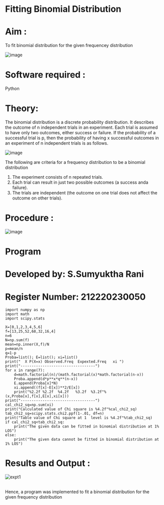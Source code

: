 # Fitting Binomial Distribution

# Aim : 

To fit binomial distribution for the given frequencey distribution

![image](https://user-images.githubusercontent.com/104613195/165903525-d4a642fc-ae42-476c-842f-bec7f72987c8.png)

# Software required :  

Python

# Theory:

The binomial distribution is a discrete probability distribution. It describes the outcome of n independent trials in an experiment. Each trial is assumed to have only two outcomes, either success or failure. If the probability of a successful trial is p, then the probability of having x successful outcomes in an experiment of n independent trials is as follows.

![image](https://user-images.githubusercontent.com/104613195/165905146-30e5b86e-4159-41a3-aa6d-885204c2e36a.png)

The following are criteria for a frequency distribution to be a binomial distribution
1. The experiment consists of n repeated trials.
2. Each trial can result in just two possible outcomes (a success anda failure).
3. The trials are independent (the outcome on one trial does not affect the outcome on other trials).
 
# Procedure :

![image](https://user-images.githubusercontent.com/104613195/166250867-46571ef5-f77b-4658-86ce-1c60c52fdfb1.png)

# Program
# Developed by: S.Sumyuktha Rani
# Register Number: 212220230050

```
import numpy as np
import math
import scipy.stats

X=[0,1,2,3,4,5,6]
f=[13,25,52,68,32,16,4]
n=6
N=np.sum(f)
mean=np.inner(X,f)/N
p=mean/n
q=1-p
Proba=list(); E=list(); xi=list()
print("  X P(X=x) Observed.Freq  Expexted.Freq   xi ")
print("----------------------------------")
for x in range(7):
    d=math.factorial(n)/(math.factorial(x)*math.factorial(n-x))
    Proba.append(d*p**x*q**(n-x))
    E.append(Proba[x]*N)
    xi.append((f[x]-E[x])**2/E[x])
    print("%2.2f %2.2f  %4.2f   %3.2f  %3.2f"%(x,Proba[x],f[x],E[x],xi[x]))
print("----------------------------------")
cal_chi2_sq=np.sum(xi)
print("Calculated value of Chi square is %4.2f"%cal_chi2_sq)
tab_chi2_sq=scipy.stats.chi2.ppf(1-.01, df=n)
print("Table value of Chi square at 1  level is %4.2f"%tab_chi2_sq)
if cal_chi2_sq<tab_chi2_sq:
    print("The given data can be fitted in binomial distribution at 1% LOS")
else:
    print("The given data cannot be fitted in binomial distribution at 1% LOS")
```

# Results and Output : 

![expt1](https://user-images.githubusercontent.com/75235032/167286291-83b91555-4a2b-4565-824a-6160c5f48a25.jpg)

<br>Hence, a program was implemented to fit a binomial distribution for the given frequency distribution
